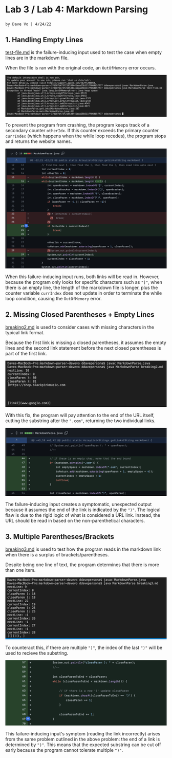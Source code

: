 # **Lab 3 / Lab 4: Markdown Parsing**

`by Dave Vo | 4/24/22`

## 1. Handling Empty Lines

[test-file.md](https://github.com/Tyler-Culp/markdown-parser/commit/9dfa7a7f6488a69dae3522fc39471385cc74f2f6) is the failure-inducing input used to test the case when empty lines are in the markdown file.

When the file is ran with the original code, an `OutOfMemory` error occurs.

![](test-file-fix-error.png)


To prevent the program from crashing, the program keeps track of a secondary counter `otherIdx`. If this counter exceeds the primary counter `currIndex` (which happens when the while loop recedes), the program stops and returns the website names.

![](test-file-fix.png)


When this failure-inducing input runs, both links will be read in. However, because the program only looks for specific characters such as `"]"`, when there is an empty line, the length of the markdown file is longer, plus the counter variable `currIndex` does not update in order to terminate the while loop condition, causing the `OutOfMemory` error.

## 2. Missing Closed Parentheses + Empty Lines

[breaking2.md](https://github.com/ddavevo/markdown-parser-davevo/commit/88c4e7610e778cd5a8fe73c66973ed88b2ef4b91#diff-4688022e1ac732f530523d38b22beb6757a26bd1046dc6fa5e91634089399566) is used to consider cases with missing characters in the typical link format.

Because the first link is missing a closed parentheses, it assumes the empty lines and the second link statement before the next closed parentheses is part of the first link.

![](breaking2-error.png)

With this fix, the program will pay attention to the end of the URL itself, cutting the substring after the `".com"`, returning the two individual links.

![](breaking2-fix.png)

The failure-inducing input creates a symptomatic, unexpected output because it assumes the end of the link is indicated by the `")"`. The logical flaw is due to the rigid logic of what is considered a URL link. Instead, the URL should be read in based on the non-parenthetical characters.

## 3. Multiple Parentheses/Brackets

[breaking3.md](https://github.com/ddavevo/markdown-parser-davevo/commit/88c4e7610e778cd5a8fe73c66973ed88b2ef4b91#diff-4688022e1ac732f530523d38b22beb6757a26bd1046dc6fa5e91634089399566) is used to test how the program reads in the markdown link when there is a surplus of brackets/parentheses.

Despite being one line of text, the program determines that there is more than one item.

![](breaking3-error.png)

To counteract this, if there are multiple `")"`, the index of the last `")"` will be used to recieve the substring.

![](breaking3-fix.png)

This failure-inducing input's symptom (reading the link incorrectly) arises from the same problem outlined in the above problem: the end of a link is determined by `")"`. This means that the expected substring can be cut off early because the program cannot tolerate multiple `")"`.